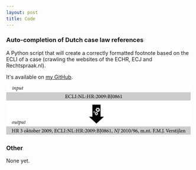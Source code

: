 ```yaml
---
layout: post
title: Code
---
```



### Auto-completion of Dutch case law references

A Python script that will create a correctly formatted footnote based on the ECLI of a case (crawling the websites of the ECHR, ECJ and Rechtspraak.nl). 

It's available on <a href="https://github.com/jhvanstaalduinen/JuridischeVoetnoten">my GitHub</a>.


<img src="../assets/img/ecli-completer.png"
     style="width:500px" />


### Other

None yet.
